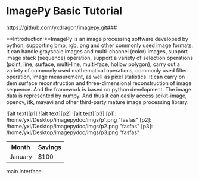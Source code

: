 ImagePy Basic Tutorial   
======================
https://github.com/yxdragon/imagepy.git###

**Introduction:**ImagePy is an image processing software developed by python, supporting bmp, rgb, png and other commonly used image formats. It can handle grayscale images and multi-channel (color) images, support image stack (sequence) operation, support a variety of selection operations (point, line, surface, multi-line, multi-face, hollow polygon), carry out a variety of commonly used mathematical operations, commonly used filter operation, image measurement, as well as pixel statistics. It can carry on dem surface reconstruction and three-dimensional reconstruction of image sequence. And the framework is based on python development. The image data is represented by numpy. And thus it can easily access scikit-image, opencv, itk, mayavi and other third-party mature image processing library.

![alt text][p1] ![alt text][p2] ![alt text][p3]
[p1]: /home/yxl/Desktop/imagepydoc/imgs/p1.png "fasfas"
[p2]: /home/yxl/Desktop/imagepydoc/imgs/p2.png "fasfas"
[p3]: /home/yxl/Desktop/imagepydoc/imgs/p3.png "fasfas"

<table>
  <tr>
    <th>Month</th>
    <th>Savings</th>
  </tr>
  <tr>
    <td>January</td>
    <td>$100</td>
  </tr>
</table>

main interface